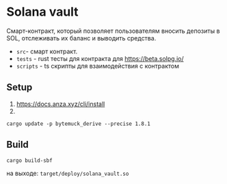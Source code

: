 # Solana vault

Cмарт-контракт, который позволяет пользователям вносить депозиты в SOL, отслеживать их баланс и выводить средства.

- `src`- смарт контракт.
- `tests` - rust тесты для контракта для https://beta.solpg.io/
- `scripts` - ts скрипты для взаимодействия с контрактом

## Setup

1. https://docs.anza.xyz/cli/install
2. 
```shell
cargo update -p bytemuck_derive --precise 1.8.1
```

## Build

```shell
cargo build-sbf
```

на выходе: `target/deploy/solana_vault.so`

